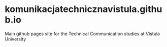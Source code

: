 # komunikacjatechnicznavistula.github.io
Main github pages site for the Technical Communication studies at Vistula University
